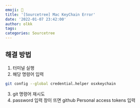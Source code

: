 ```yaml
---
emoji: 👻
title: '[Sourcetree] Mac KeyChain Error'
date: '2022-01-07 23:42:00'
author: olkk
tags: 
categories: Sourcetree
---
```



## 해결 방법

1. 터미널 실행
2. 해당 명령어 입력

```bash
git config --global credential.helper osxkeychain
```

3. git 명령어 재시도
4. password 입력 창이 뜨면 github Personal access tokens 입력